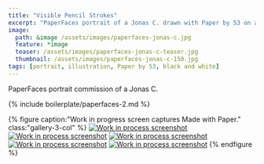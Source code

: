 ```yaml
---
title: "Visible Pencil Strokes"
excerpt: "PaperFaces portrait of a Jonas C. drawn with Paper by 53 on an iPad."
image: 
  path: &image /assets/images/paperfaces-jonas-c.jpg 
  feature: *image
  teaser: /assets/images/paperfaces-jonas-c-teaser.jpg
  thumbnail: /assets/images/paperfaces-jonas-c-150.jpg
tags: [portrait, illustration, Paper by 53, black and white]
---
```


PaperFaces portrait commission of a Jonas C.

{% include boilerplate/paperfaces-2.md %}

{% figure caption:"Work in progress screen captures Made with Paper." class:"gallery-3-col" %}
[![Work in process screenshot](/assets/images/paperfaces-jonas-c-process-1-600.jpg)](/assets/images/paperfaces-jonas-c-process-1-lg.jpg) [![Work in process screenshot](/assets/images/paperfaces-jonas-c-process-2-600.jpg)](/assets/images/paperfaces-jonas-c-process-2-lg.jpg) [![Work in process screenshot](/assets/images/paperfaces-jonas-c-process-3-600.jpg)](/assets/images/paperfaces-jonas-c-process-3-lg.jpg) [![Work in process screenshot](/assets/images/paperfaces-jonas-c-process-4-600.jpg)](/assets/images/paperfaces-jonas-c-process-4-lg.jpg) [![Work in process screenshot](/assets/images/paperfaces-jonas-c-process-5-600.jpg)](/assets/images/paperfaces-jonas-c-process-5-lg.jpg)
{% endfigure %}
